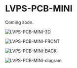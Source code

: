 # LVPS-PCB-MINI

Coming soon.

![LVPS-PCB-MINI-3D](https://github.com/user-attachments/assets/543b3357-0a0c-42d2-8d70-57c261cef91e)

![LVPS-PCB-MINI-FRONT](https://github.com/user-attachments/assets/f955d9b7-aae2-4881-99e9-d28ef7341c09)

![LVPS-PCB-MINI-BACK](https://github.com/user-attachments/assets/3ca76da6-aeb0-4522-b8cd-59c4cdbc5221)

![LVPS-PCB-MINI-diagram](https://github.com/user-attachments/assets/1e44518c-c834-489d-83f4-bd8cda4a3d38)
